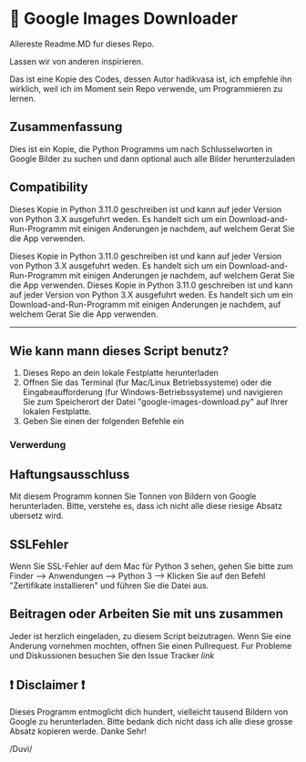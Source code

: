 # :sunrise: Google Images Downloader

Allereste Readme.MD fur dieses Repo.

Lassen wir von anderen inspirieren.

Das ist eine Kopie des Codes, dessen Autor hadikvasa ist, ich empfehle ihn
wirklich, weil ich im Moment sein Repo verwende, um Programmieren zu lernen.

## Zusammenfassung

Dies ist ein Kopie, die Python Programms um nach Schlusselworten in Google Bilder zu suchen und dann optional auch alle Bilder herunterzuladen


## Compatibility

Dieses Kopie in Python 3.11.0 geschreiben ist und kann auf jeder Version von Python 3.X ausgefuhrt weden. Es handelt sich um ein Download-and-Run-Programm mit einigen Anderungen je nachdem, auf welchem Gerat Sie die App verwenden.


Dieses Kopie in Python 3.11.0 geschreiben ist und kann auf jeder Version von Python 3.X ausgefuhrt weden. Es handelt sich um ein Download-and-Run-Programm mit einigen Anderungen je nachdem, auf welchem Gerat Sie die App verwenden.
Dieses Kopie in Python 3.11.0 geschreiben ist und kann auf jeder Version von Python 3.X ausgefuhrt weden. Es handelt sich um ein Download-and-Run-Programm mit einigen Anderungen je nachdem, auf welchem Gerat Sie die App verwenden.


--- 

## Wie kann mann dieses Script benutz?

1. Dieses Repo an dein lokale Festplatte herunterladen
2. Offnen Sie das Terminal (fur Mac/Linux Betriebssysteme) oder die Eingabeaufforderung (fur Windows-Betriebssysteme) und navigieren Sie zum Speicherort der Datei "google-images-download.py" auf Ihrer lokalen Festplatte.
3. Geben Sie einen der folgenden Befehle ein

### Verwerdung
## Haftungsausschluss

Mit diesem Programm konnen Sie Tonnen von Bildern von Google herunterladen. Bitte, verstehe es, dass ich nicht alle diese riesige Absatz ubersetz wird.

## SSLFehler

Wenn Sie SSL-Fehler auf dem Mac für Python 3 sehen, gehen Sie bitte zum Finder —> Anwendungen —> Python 3 —> Klicken Sie auf den Befehl "Zertifikate installieren" und führen Sie die Datei aus.

## Beitragen oder Arbeiten Sie mit uns zusammen

Jeder ist herzlich eingeladen, zu diesem Script beizutragen. Wenn Sie eine Anderung vornehmen mochten, offnen Sie einen Pullrequest. Fur Probleme und Diskussionen besuchen Sie den Issue Tracker *link*

## :exclamation: Disclaimer :exclamation:

Dieses Programm entmoglicht dich hundert, vielleicht tausend Bildern von Google zu herunterladen. Bitte bedank dich nicht dass ich alle diese grosse Absatz kopieren werde. Danke Sehr! 



/Duvi/

